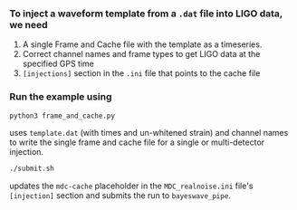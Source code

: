 ### To inject a waveform template from a ``.dat`` file into LIGO data, we need

1) A single Frame and Cache file with the template as a timeseries.
2) Correct channel names and frame types to get LIGO data at the specified GPS time
3) ``[injections]`` section in the ``.ini`` file that points to the cache file

### Run the example using

```bash
python3 frame_and_cache.py
```

uses ``template.dat`` (with times and un-whitened strain) and channel names to write the single frame and cache file for a single or multi-detector injection. 

```bash
./submit.sh
```

updates the ``mdc-cache`` placeholder in the ``MDC_realnoise.ini`` file's ``[injection]`` section and submits the run to ``bayeswave_pipe``.
